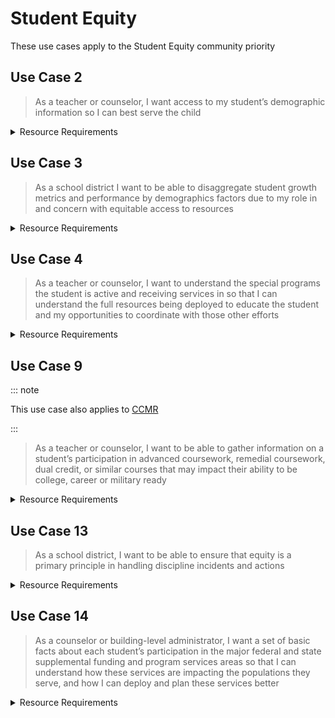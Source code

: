 # Student Equity

These use cases apply to the Student Equity community priority

## Use Case 2

> As a teacher or counselor, I want access to my student’s demographic
> information so I can best serve the child

<details>
<summary>Resource Requirements</summary>

No additional requirements beyond common resources

| API Resource                                      | Notes |
| ------------------------------------------------- | ----- |
| /calendars                                        |       |
| /calendarDates                                    |       |
| /courses                                          |       |
| /courseOfferings                                  |       |
| /localEducationAgencies                           |       |
| /gradingPeriods                                   |       |
| /schools                                          |       |
| /sections                                         |       |
| /sessions                                         |       |
| /staffs                                           |       |
| /staffEducationOrganizationAssignmentAssociations |       |
| /staffEducationOrganizationEmploymentAssociations |       |
| /staffSchoolAssociations                          |       |
| /staffSectionAssociations                         |       |
| /students                                         |       |
| /studentEducationOrganizationAssociations         |       |
| /studentSchoolAssociations                        |       |
| /studentSectionAssociations                       |       |
| /bellSchedules                                    |       |
| /locations                                        |       |
| /classPeriods                                     |       |

</details>

## Use Case 3

> As a school district I want to be able to disaggregate student growth metrics
> and performance by demographics factors due to my role in and concern with
> equitable access to resources

<details>
<summary>Resource Requirements</summary>

| API Resource                                      | Notes |
| ------------------------------------------------- | ----- |
| /grades                                           |       |
| /calendars                                        |       |
| /calendarDates                                    |       |
| /courses                                          |       |
| /courseOfferings                                  |       |
| /localEducationAgencies                           |       |
| /gradingPeriods                                   |       |
| /schools                                          |       |
| /sections                                         |       |
| /sessions                                         |       |
| /staffs                                           |       |
| /staffEducationOrganizationAssignmentAssociations |       |
| /staffEducationOrganizationEmploymentAssociations |       |
| /staffSchoolAssociations                          |       |
| /staffSectionAssociations                         |       |
| /students                                         |       |
| /studentEducationOrganizationAssociations         |       |
| /studentSchoolAssociations                        |       |
| /studentSectionAssociations                       |       |
| /bellSchedules                                    |       |
| /locations                                        |       |
| /classPeriods                                     |       |

</details>

## Use Case 4

> As a teacher or counselor, I want to understand the special programs the
> student is active and receiving services in so that I can understand the full
> resources being deployed to educate the student and my opportunities to
> coordinate with those other efforts

<details>
<summary>Resource Requirements</summary>

| API Resource                                      | Notes |
| ------------------------------------------------- | ----- |
| /programs                                         |       |
| /studentProgramAssociations                       |       |
| /studentCTEProgramAssociations                    |       |
| /studentHomelessProgramAssociations               |       |
| /studentLanguageInstructionProgramAssociations    |       |
| /studentMigrantProgramAssociations                |       |
| /studentNeglectedOrDelinquentProgramAssociations  |       |
| /studentSchoolFoodServiceProgramAssociations      |       |
| /studentSpecialEducationProgramAssociations       |       |
| /studentTitleIPartAProgramAssociations            |       |
| /calendars                                        |       |
| /calendarDates                                    |       |
| /courses                                          |       |
| /courseOfferings                                  |       |
| /localEducationAgencies                           |       |
| /gradingPeriods                                   |       |
| /schools                                          |       |
| /sections                                         |       |
| /sessions                                         |       |
| /staffs                                           |       |
| /staffEducationOrganizationAssignmentAssociations |       |
| /staffEducationOrganizationEmploymentAssociations |       |
| /staffSchoolAssociations                          |       |
| /staffSectionAssociations                         |       |
| /students                                         |       |
| /studentEducationOrganizationAssociations         |       |
| /studentSchoolAssociations                        |       |
| /studentSectionAssociations                       |       |
| /bellSchedules                                    |       |
| /locations                                        |       |
| /classPeriods                                     |       |

</details>

## Use Case 9

::: note

This use case also applies to [CCMR](./college-career-and-military-readiness-ccmr.md)

:::

> As a teacher or counselor, I want to be able to gather information on a
> student’s participation in advanced coursework, remedial coursework, dual
> credit, or similar courses that may impact their ability to be college, career
> or military ready

<details>
<summary>Resource Requirements</summary>

| API Resource                                      | Notes |
| ------------------------------------------------- | ----- |
| /studentAcademicRecords                           |       |
| /courseTranscripts                                |       |
| /grades                                           |       |
| /calendars                                        |       |
| /calendarDates                                    |       |
| /courses                                          |       |
| /courseOfferings                                  |       |
| /localEducationAgencies                           |       |
| /gradingPeriods                                   |       |
| /schools                                          |       |
| /sections                                         |       |
| /sessions                                         |       |
| /staffs                                           |       |
| /staffEducationOrganizationAssignmentAssociations |       |
| /staffEducationOrganizationEmploymentAssociations |       |
| /staffSchoolAssociations                          |       |
| /staffSectionAssociations                         |       |
| /students                                         |       |
| /studentEducationOrganizationAssociations         |       |
| /studentSchoolAssociations                        |       |
| /studentSectionAssociations                       |       |
| /bellSchedules                                    |       |
| /locations                                        |       |
| /classPeriods                                     |       |

</details>

## Use Case 13

> As a school district, I want to be able to ensure that equity is a primary
> principle in handling discipline incidents and actions

<details>
<summary>Resource Requirements</summary>

| API Resource                                      | Notes |
| ------------------------------------------------- | ----- |
| /disciplineActions                                |       |
| /disciplineIncidents                              |       |
| /studentDisciplineIncidentAssociations            |       |
| /calendars                                        |       |
| /calendarDates                                    |       |
| /courses                                          |       |
| /courseOfferings                                  |       |
| /localEducationAgencies                           |       |
| /gradingPeriods                                   |       |
| /schools                                          |       |
| /sections                                         |       |
| /sessions                                         |       |
| /staffs                                           |       |
| /staffEducationOrganizationAssignmentAssociations |       |
| /staffEducationOrganizationEmploymentAssociations |       |
| /staffSchoolAssociations                          |       |
| /staffSectionAssociations                         |       |
| /students                                         |       |
| /studentEducationOrganizationAssociations         |       |
| /studentSchoolAssociations                        |       |
| /studentSectionAssociations                       |       |
| /bellSchedules                                    |       |
| /locations                                        |       |
| /classPeriods                                     |       |

</details>

## Use Case 14

> As a counselor or building-level administrator, I want a set of basic facts
> about each student’s participation in the major federal and state supplemental
> funding and program services areas so that I can understand how these services
> are impacting the populations they serve, and how I can deploy and plan these
> services better

<details>
<summary>Resource Requirements</summary>

| API Resource                                      | Notes |
| ------------------------------------------------- | ----- |
| /programs                                         |       |
| /studentProgramAssociations                       |       |
| /studentCTEProgramAssociations                    |       |
| /studentHomelessProgramAssociations               |       |
| /studentLanguageInstructionProgramAssociations    |       |
| /studentMigrantProgramAssociations                |       |
| /studentNeglectedOrDelinquentProgramAssociations  |       |
| /studentSchoolFoodServiceProgramAssociations      |       |
| /studentSpecialEducationProgramAssociations       |       |
| /studentTitleIPartAProgramAssociations            |       |
| /calendars                                        |       |
| /calendarDates                                    |       |
| /courses                                          |       |
| /courseOfferings                                  |       |
| /localEducationAgencies                           |       |
| /gradingPeriods                                   |       |
| /schools                                          |       |
| /sections                                         |       |
| /sessions                                         |       |
| /staffs                                           |       |
| /staffEducationOrganizationAssignmentAssociations |       |
| /staffEducationOrganizationEmploymentAssociations |       |
| /staffSchoolAssociations                          |       |
| /staffSectionAssociations                         |       |
| /students                                         |       |
| /studentEducationOrganizationAssociations         |       |
| /studentSchoolAssociations                        |       |
| /studentSectionAssociations                       |       |
| /bellSchedules                                    |       |
| /locations                                        |       |
| /classPeriods                                     |       |

</details>
